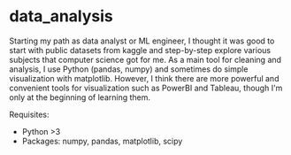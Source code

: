 # data_analysis
Starting my path as data analyst or ML engineer, I thought it was good to start with public datasets from kaggle and step-by-step explore various subjects that computer
science got for me. As a main tool for cleaning and analysis, I use Python (pandas, numpy) and sometimes do simple visualization with matplotlib. However, I think there
are more powerful and convenient tools for visualization such as PowerBI and Tableau, though I'm only at the beginning of learning them.

Requisites: 
- Python >3
- Packages: numpy, pandas, matplotlib, scipy
